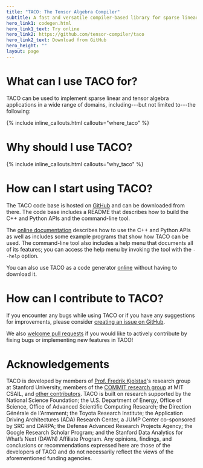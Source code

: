 ```yaml
---
title: "TACO: The Tensor Algebra Compiler"
subtitle: A fast and versatile compiler-based library for sparse linear and tensor algebra
hero_link1: codegen.html
hero_link1_text: Try online 
hero_link2: https://github.com/tensor-compiler/taco
hero_link2_text: Download from GitHub 
hero_height: ""
layout: page
---
```


# What can I use TACO for?

TACO can be used to implement sparse linear and tensor algebra applications in a wide range of domains, including---but not limited to---the following:

{% include inline_callouts.html callouts="where_taco" %}

# Why should I use TACO?

{% include inline_callouts.html callouts="why_taco" %}

# How can I start using TACO?

The TACO code base is hosted on [GitHub](https://github.com/tensor-compiler/taco) and can be downloaded from there.
The code base includes a README that describes how to build the C++ and Python APIs and the command-line tool.

The [online documentation](docs/index.html) describes how to use the C++ and Python APIs as well as includes some example programs that show how TACO can be used.
The command-line tool also includes a help menu that documents all of its features; you can access the help menu by invoking the tool with the `--help` option.

You can also use TACO as a code generator [online](codegen.html) without having to download it.

# How can I contribute to TACO?

If you encounter any bugs while using TACO or if you have any suggestions for improvements, please consider [creating an issue on GitHub](https://github.com/tensor-compiler/taco/issues).

We also [welcome pull requests](https://github.com/tensor-compiler/taco/pulls) if you would like to actively contribute by fixing bugs or implementing new features in TACO!

# Acknowledgements 

TACO is developed by members of [Prof. Fredrik Kjolstad](http://fredrikbk.com/)'s research group at Stanford University, members of the [COMMIT research group](http://groups.csail.mit.edu/commit/) at MIT CSAIL, and [other contributors](https://github.com/tensor-compiler/taco/graphs/contributors).
TACO is built on research supported by the National Science Foundation; the U.S. Department of Energy, Office of Science, Office of Advanced Scientific Computing Research; the Direction Générale de l'Armement; the Toyota Research Institute; the Application Driving Architectures (ADA) Research Center, a JUMP Center co-sponsored by SRC and DARPA; the Defense Advanced Research Projects Agency; the Google Research Scholar Program; and the Stanford Data Analytics for What’s Next (DAWN) Affiliate Program.
Any opinions, findings, and conclusions or recommendations expressed here are those of the developers of TACO and do not necessarily reflect the views of the aforementioned funding agencies.
